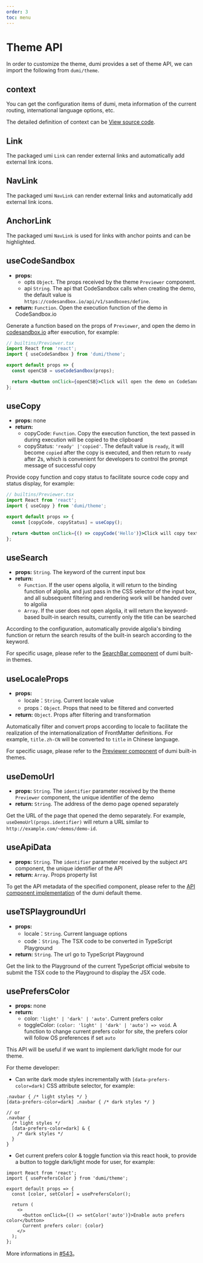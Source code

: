 ```yaml
---
order: 3
toc: menu
---
```


# Theme API

In order to customize the theme, dumi provides a set of theme API, we can import the following from `dumi/theme`.

## context

You can get the configuration items of dumi, meta information of the current routing, international language options, etc.

The detailed definition of context can be <a target="_blank" href="https://github.com/umijs/dumi/blob/1.x/packages/preset-dumi/src/theme/context.ts#L8">View source code</a>.

## Link

The packaged umi `Link` can render external links and automatically add external link icons.

## NavLink

The packaged umi `NavLink` can render external links and automatically add external link icons.

## AnchorLink

The packaged umi `NavLink` is used for links with anchor points and can be highlighted.

## useCodeSandbox

- **props:**
  - opts `Object`. The props received by the theme `Previewer` component.
  - api `String`. The api that CodeSandbox calls when creating the demo, the default value is `https://codesandbox.io/api/v1/sandboxes/define`.
- **return:** `Function`. Open the execution function of the demo in CodeSandbox.io

Generate a function based on the props of `Previewer`, and open the demo in [codesandbox.io](https://codesandbox.io) after execution, for example:

```jsx | pure
// builtins/Previewer.tsx
import React from 'react';
import { useCodeSandbox } from 'dumi/theme';

export default props => {
  const openCSB = useCodeSandbox(props);

  return <button onClick={openCSB}>Click will open the demo on CodeSandbox.io</button>;
};
```

## useCopy

- **props:** none
- **return:**
  - copyCode: `Function`. Copy the execution function, the text passed in during execution will be copied to the clipboard
  - copyStatus: `'ready' |'copied'`. The default value is `ready`, it will become `copied` after the copy is executed, and then return to `ready` after 2s, which is convenient for developers to control the prompt message of successful copy

Provide copy function and copy status to facilitate source code copy and status display, for example:

```jsx | pure
// builtins/Previewer.tsx
import React from 'react';
import { useCopy } from 'dumi/theme';

export default props => {
  const [copyCode, copyStatus] = useCopy();

  return <button onClick={() => copyCode('Hello')}>Click will copy text</button>;
};
```

## useSearch

- **props:** `String`. The keyword of the current input box
- **return:**
  - `Function`. If the user opens algolia, it will return to the binding function of algolia, and just pass in the CSS selector of the input box, and all subsequent filtering and rendering work will be handed over to algolia
  - `Array`. If the user does not open algolia, it will return the keyword-based built-in search results, currently only the title can be searched

According to the configuration, automatically provide algolia's binding function or return the search results of the built-in search according to the keyword.

For specific usage, please refer to the [SearchBar component](https://github.com/umijs/dumi/blob/1.x/packages/theme-default/src/components/SearchBar.tsx#L9) of dumi built-in themes.

## useLocaleProps

- **props:**
  - locale：`String`. Current locale value
  - props：`Object`. Props that need to be filtered and converted
- **return:** `Object`. Props after filtering and transformation

Automatically filter and convert props according to locale to facilitate the realization of the internationalization of FrontMatter definitions. For example, `title.zh-CN` will be converted to `title` in Chinese language.

For specific usage, please refer to the [Previewer component](https://github.com/umijs/dumi/blob/1.x/packages/theme-default/src/builtins/Previewer.tsx#L72) of dumi built-in themes.

## useDemoUrl

- **props:** `String`. The `identifier` parameter received by the theme `Previewer` component, the unique identifier of the demo
- **return:** `String`. The address of the demo page opened separately

Get the URL of the page that opened the demo separately. For example, `useDemoUrl(props.identifier)` will return a URL similar to `http://example.com/~demos/demo-id`.

## useApiData

- **props:** `String`. The `identifier` parameter received by the subject `API` component, the unique identifier of the API
- **return:** `Array`. Props property list

To get the API metadata of the specified component, please refer to the [API component implementation](https://github.com/umijs/dumi/blob/1.x/packages/theme-default/src/builtins/API.tsx) of the dumi default theme.

## useTSPlaygroundUrl

- **props:**
  - locale：`String`. Current language options
  - code：`String`. The TSX code to be converted in TypeScript Playground
- **return:** `String`. The url go to TypeScript Playground

Get the link to the Playground of the current TypeScript official website to submit the TSX code to the Playground to display the JSX code.

## usePrefersColor

- **props:** none
- **return:**
  - color: `'light' | 'dark' | 'auto'`. Current prefers color
  - toggleColor: `(color: 'light' | 'dark' | 'auto') => void`. A function to change current prefers color for site, the prefers color will follow OS preferences if set `auto`

This API will be useful if we want to implement dark/light mode for our theme.

For theme developer:

- Can write dark mode styles incrementally with `[data-prefers-color=dark]` CSS attribute selector, for example:

```less
.navbar { /* light styles */ }
[data-prefers-color=dark] .navbar { /* dark styles */ }

// or
.navbar {
  /* light styles */
  [data-prefers-color=dark] & {
    /* dark styles */
  }
}
```

- Get current prefers color & toggle function via this react hook, to provide a button to toggle dark/light mode for user, for example:

```tsx | pure
import React from 'react';
import { usePrefersColor } from 'dumi/theme';

export default props => {
  const [color, setColor] = usePrefersColor();

  return (
    <>
      <button onClick={() => setColor('auto')}>Enable auto prefers color</button>
      Current prefers color: {color}
    </>
  );
};
```

More informations in [#543](https://github.com/umijs/dumi/pull/543)。
